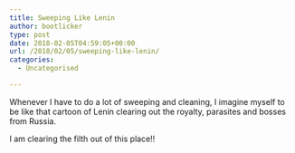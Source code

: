```yaml
---
title: Sweeping Like Lenin
author: bootlicker
type: post
date: 2018-02-05T04:59:05+00:00
url: /2018/02/05/sweeping-like-lenin/
categories:
  - Uncategorised

---
```

Whenever I have to do a lot of sweeping and cleaning, I imagine myself to be like that cartoon of Lenin clearing out the royalty, parasites and bosses from Russia.

I am clearing the filth out of this place!!
